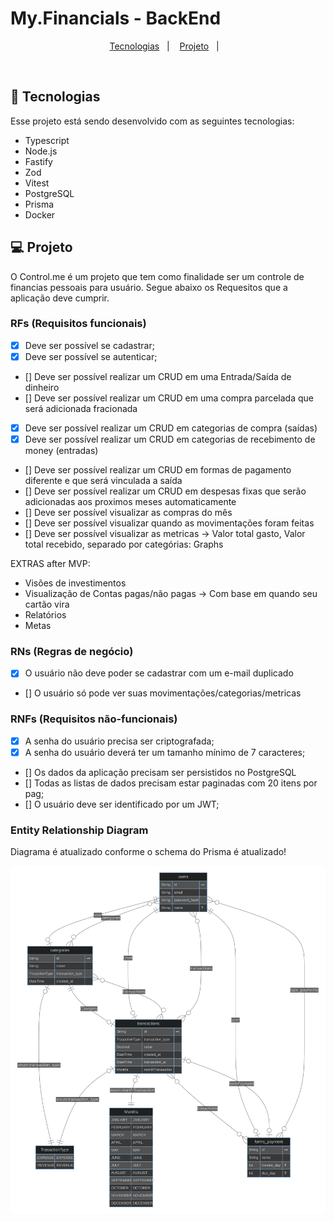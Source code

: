 # My.Financials - BackEnd

<p align="center">
  <a href="#-tecnologias">Tecnologias</a>&nbsp;&nbsp;&nbsp;|&nbsp;&nbsp;&nbsp;
  <a href="#-projeto">Projeto</a>&nbsp;&nbsp;&nbsp;|&nbsp;&nbsp;&nbsp;
</p>

<br>

## 🚀 Tecnologias

Esse projeto está sendo desenvolvido com as seguintes tecnologias:

- Typescript
- Node.js
- Fastify
- Zod
- Vitest
- PostgreSQL
- Prisma
- Docker

## 💻 Projeto

O Control.me é um projeto que tem como finalidade ser um controle de financias pessoais para usuário. Segue abaixo os Requesitos que a aplicação deve cumprir.

### RFs (Requisitos funcionais)

- [X] Deve ser possível se cadastrar;
- [X] Deve ser possível se autenticar;
- [] Deve ser possível realizar um CRUD em uma Entrada/Saída de dinheiro
- [] Deve ser possível realizar um CRUD em uma compra parcelada que será adicionada fracionada
- [X] Deve ser possível realizar um CRUD em categorias de compra (saídas)
- [X] Deve ser possível realizar um CRUD em categorias de recebimento de money (entradas)
- [] Deve ser possível realizar um CRUD em formas de pagamento diferente e que será vinculada a saída
- [] Deve ser possível realizar um CRUD em despesas fixas que serão adicionadas aos proximos meses automaticamente
- [] Deve ser possível visualizar as compras do mês
- [] Deve ser possível visualizar quando as movimentações foram feitas
- [] Deve ser possível visualizar as metricas -> Valor total gasto, Valor total recebido, separado por categórias: Graphs

EXTRAS after MVP:
- Visões de investimentos
- Visualização de Contas pagas/não pagas -> Com base em quando seu cartão vira
- Relatórios
- Metas

### RNs (Regras de negócio)

- [X] O usuário não deve poder se cadastrar com um e-mail duplicado
- [] O usuário só pode ver suas movimentações/categorias/metricas

### RNFs (Requisitos não-funcionais)

- [X] A senha do usuário precisa ser criptografada;
- [X] A senha do usuário deverá ter um tamanho mínimo de 7 caracteres;
- [] Os dados da aplicação	precisam ser persistidos no PostgreSQL
- [] Todas as listas de dados precisam estar paginadas com 20 itens por pag;
- [] O usuário deve ser identificado por um JWT;

###  Entity Relationship Diagram
Diagrama é atualizado conforme o schema do Prisma é atualizado!

![ERD Image]

[ERD Image]: prisma/ERD.svg
